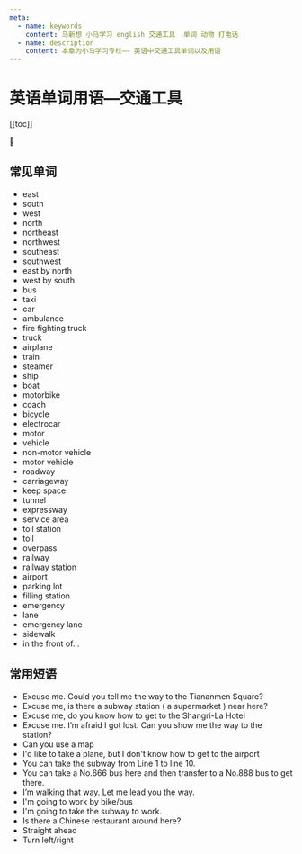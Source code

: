 ```yaml
---
meta:
  - name: keywords
    content: 马新想 小马学习 english 交通工具  单词 动物 打电话
  - name: description
    content: 本章为小马学习专栏—— 英语中交通工具单词以及用语
---
```


# 英语单词用语—交通工具

[[toc]]

:horse: 

<EnTool />

## 常见单词

- <En read="/ist/" msg="东 东方国家； adj. 东方的；向东的；">east</En>   
- <En read="/saʊθ/" msg="南方，南边； adv. 在南方，">south</En>    
- <En read="/wɛst/" msg="西；西方；">west</En>     
- <En read="/nɔrθ/" msg="北，北方">north</En>    
- <En read="/'nɔrθ'ist/" msg="东北,  东北方向">northeast</En>    
- <En read="/'nɔrθ'wɛst/" msg="西北, 西北方向">northwest</En>    
- <En read="/ˌsaʊθ'ist/" msg="东南, 东南方,">southeast</En>      
- <En read="/ˌsaʊθ'wɛst/" msg="西南, 西南方, ">southwest</En>    
- <En read="" msg="正东偏北">east by north</En>  
- <En read="" msg="正西偏南">west by south</En>  
- <En read="/bʌs/" msg="公交车">bus</En>    
- <En read="/'tæksi/" msg="出租车">taxi</En>    
- <En read="/kɑr/" msg="小汽车">car</En>    
- <En read="/'æmbjələns/" msg="救护车">ambulance</En>     
- <En read="/'faɪtɪŋ/" msg="消防车">fire fighting truck</En>    
- <En read="/trʌk/" msg="n. 卡车；手推车；交易">truck</En>    
- <En read="/'ɛr'plen/" msg="飞机">airplane</En>    
- <En read="/tren/" msg="火车">train</En>    
- <En read="/'stimɚ/" msg="轮船 蒸汽机；蒸笼">steamer</En>    
- <En read="/ʃɪp/" msg="轮船 （一般指海上得大轮船）">ship</En>    
- <En read="/bot/" msg="轮船 （ 泛指船只，尤指靠划桨或风帆行进的无篷小船。）">boat</En>   
- <En read="/'motɚbaɪk/" msg="摩托车">motorbike</En>    
- <En read="/kotʃ/" msg="四轮大马车 教练；旅客车厢；长途公车；">coach</En>    
- <En read="/'baɪsɪkl/" msg="自行车">bicycle</En>     
- <En read="/ɪ'lɛktro/" msg="电动车（electro 电镀物品,电版）">electrocar</En>  
- <En read="/'motɚ/" msg="发动机马达">motor</En>    
- <En read="/'viəkl/" msg="n. 交通工具, 车辆">vehicle</En>     
- <En read="" msg="非机动车">non-motor vehicle</En> 
- <En read="" msg="机动车">motor vehicle</En> 
- <En read="/'rodwe/" msg="n. 路面，道路">roadway</En>    
- <En read="/'kærɪdʒwe/" msg="车道,马路">carriageway</En>     
- <En read="" msg="保持车距">keep space</En>  
- <En read="/'tʌnl/" msg="n. 隧道, 地道">tunnel</En>    
- <En read="/ɪk'sprɛswe/" msg="高速公路">expressway</En>    
- <En read="" msg="服务区">service area</En>  
- <En read="" msg="收费站">toll station</En>  
- <En read="/tol/" msg="vt. 征收；敲钟">toll</En>    
- <En read="/'ovɚpæs/" msg="n. 陆桥；天桥 vt. 胜过；超越；忽略">overpass</En>    
- <En read="/'relwe/" msg="n. 铁路, 铁道">railway</En>    
- <En read="" msg="火车站">railway station</En>  
- <En read="/'ɛr'pɔrt/" msg="飞机场">airport</En>    
- <En read="" msg="停车场">parking lot</En>  
- <En read="/'fɪlɪŋ/" msg=" 加油站">filling station</En>   
- <En read="/ɪˈmɚdʒənsi/" msg="紧急情况, 不测事件,">emergency</En>     
- <En read="/len/" msg="小巷；航线；车道；">lane</En>    
- <En read="" msg="应急车道">emergency lane</En>   
- <En read="/'saɪdwɔk/" msg="人行道">sidewalk</En>    
- <En read="" msg="在...前面">in the front of...</En>  


## 常用短语

- <En  msg="打扰一下，请问天安门广场怎么走？" :enType="2">Excuse me. Could you tell me the way to the Tiananmen Square?</En> 
- <En  msg="打扰一下，请问这附近有地铁站(超市)么？" :enType="2">Excuse me, is there  a subway station ( a supermarket ) near here?</En>  
- <En  msg="打扰一下，你知道香格里拉大酒店怎么走么？" :enType="2">Excuse me, do you know how to get to the Shangri-La Hotel</En>  
- <En  msg="打扰了，我迷路了，请问车站怎么走？" :enType="2"> Excuse me. I’m afraid I got lost. Can you show me the way to the station?</En>  
- <En  msg="你会使用地图吗？" :enType="2">Can you use a map</En>  
- <En  msg="我想要坐飞机，但是我不知道飞机场怎么走" :enType="2">I'd like to take a plane, but I don't know how to get to the airport</En>  
- <En  msg="你可以坐地铁一号线倒十号线" :enType="2">You can take the subway from Line 1 to line 10.</En>  
- <En  msg="你可以在这乘坐666路工具，然后换成888路公交到哪里" :enType="2">You can take a No.666 bus here and then transfer to a No.888 bus to get there.</En>  
- <En  msg="我正往那边走。让我给你带路吧。" :enType="2">I’m walking that way. Let me lead you the way.</En>  
- <En  msg="我要骑自行车去上班！" :enType="2">I'm going to work by bike/bus</En>  
- <En  msg="我要做地铁去上班！" :enType="2">I'm going to take the subway to work.</En>  
- <En  msg="哪里有中国餐馆？" :enType="2">Is there a Chinese restaurant around here?</En>  
- <En  msg="一直往前走" :enType="2">Straight ahead</En>  
- <En  msg=" 向左/右转" :enType="2">Turn left/right</En> 

